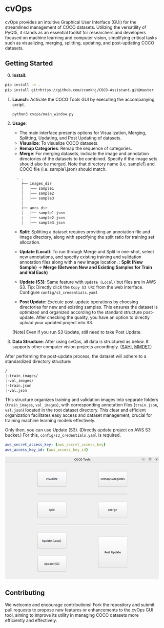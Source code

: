 # cvOps

cvOps provides an intuitive Graphical User Interface (GUI) for the streamlined management of COCO datasets. Utilizing the versatility of PyQt5, it stands as an essential toolkit for researchers and developers focused on machine learning and computer vision, simplifying critical tasks such as visualizing, merging, splitting, updating, and post-updating COCO datasets.


## Getting Started

0. **Install**: 
  ```bash
  pip install -e .
  pip install git+https://github.com/ccomkhj/COCO-Assistant.git@master
  ```

1. **Launch**: Activate the COCO Tools GUI by executing the accompanying script.

    ```bash
    python3 cvops/main_window.py
    ```

2. **Usage**:
    - The main interface presents options for Visualization, Merging, Splitting, Updating, and Post Updating of datasets.
    - **Visualize**: To visualize COCO datasets.
    - **Remap Categories**: Remap the sequence of categories.
    - **Merge**: For merging datasets, indicate the image and annotation directories of the datasets to be combined. Specify if the image sets 
    should also be merged. Note that directory name (i.e. sample1) and COCO file (i.e. sample1.json) should match.
    ```   
      - .
        ├── images_dir
        │   ├── sample1
        │   ├── sample2
        │   ├── sample3
        │
        ├── anns_dir
        │   ├── sample1.json
        │   ├── sample2.json
        │   ├── sample3.json
    ```
    - **Split**: Splitting a dataset requires providing an annotation file and image directory, along with specifying the split ratio for training set allocation.
    - **Update (Local)**: To run through Merge and Split in one-shot, select new annotations, and specify existing training and validation annotation files along with a new image location.
      : **Split (New Sample)** -> **Merge (Between New and Existing Samples for Train and Val Each)**
  
    - **Update (S3)**: Same feature with `Update (Local)` but files are in AWS S3. Tip: Directly click the `Copy S3 URI` from the web interface. Configure `config/s3_credentials.yaml`
    - **Post Update**: Execute post-update operations by choosing directories for new and existing samples. This ensures the dataset is optimized and organized according to the standard structure post-update. After checking the quality, you have an option to directly upload your updated project into S3.

    [Note] Even if you run S3 Update, still need to take Post Update.


3. **Data Structure**: After using cvOps, all data is structured as below. It supports other computer vision projects accordingly. ([SAHI](https://github.com/obss/sahi), [MMDET](https://github.com/open-mmlab/mmdetection))

  After performing the post-update process, the dataset will adhere to a standardized directory structure:

  ```
  /
  |-train_images/
  |-val_images/
  |-train.json
  |-val.json
  ```

  This structure organizes training and validation images into separate folders (`train_images`, `val_images`), with corresponding annotation files (`train.json`, `val.json`) located in the root dataset directory. This clear and efficient organization facilitates easy access and dataset management, crucial for training machine learning models effectively.

  Only then, you can use Update (S3). (Directly update project on AWS S3 bucket.)
  For this, `config/s3_credentials.yaml` is required.

  ```yaml
  aws_secret_access_key: {aws_secret_access_key}
  aws_access_key_id: {aws_access_key_id} 
  ```

![COCO Tools](demo/COCO_Tools.png)



## Contributing

We welcome and encourage contributions! Fork the repository and submit pull requests to propose new features or enhancements to the cvOps GUI tool, aiming to improve its utility in managing COCO datasets more efficiently and effectively.